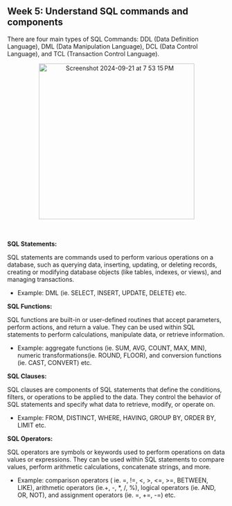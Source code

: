 <h2>Week 5: Understand SQL commands and components</h2>

<p>There are four main types of SQL Commands: DDL (Data Definition Language), DML (Data Manipulation Language), DCL (Data Control Language), and TCL (Transaction Control Language).</p>
<center><img width="359" alt="Screenshot 2024-09-21 at 7 53 15 PM" src="https://github.com/user-attachments/assets/06046194-be7c-47b9-aed4-2dc446112fda"></center>
<br></br>

<b>SQL Statements:</b>
<p>SQL statements are commands used to perform various operations on a database, such as querying data, inserting, updating, or deleting records, creating or modifying database objects (like tables, indexes, or views), and managing transactions.</p> 
<ul><li>Example: DML (ie. SELECT, INSERT, UPDATE, DELETE) etc.</li></ul>

<b>SQL Functions:</b>
<p>SQL functions are built-in or user-defined routines that accept parameters, perform actions, and return a value. They can be used within SQL statements to perform calculations, manipulate data, or retrieve information.</p>
<ul><li>Example: aggregate functions (ie. SUM, AVG, COUNT, MAX, MIN), numeric transformations(ie. ROUND, FLOOR), and conversion functions (ie. CAST, CONVERT) etc.</li></ul>

<b>SQL Clauses:</b>
<p>SQL clauses are components of SQL statements that define the conditions, filters, or operations to be applied to the data. They control the behavior of SQL statements and specify what data to retrieve, modify, or operate on.</p>
<ul><li>Example: FROM, DISTINCT, WHERE, HAVING, GROUP BY, ORDER BY, LIMIT etc. </li></ul>

<b>SQL Operators:</b>
<p>SQL operators are symbols or keywords used to perform operations on data values or expressions. They can be used within SQL statements to compare values, perform arithmetic calculations, concatenate strings, and more.</p>
<ul><li>Example: comparison operators ( ie. =, !=, <, >, <=, >=, BETWEEN, LIKE), arithmetic operators (ie.+, -, *, /, %), logical operators (ie. AND, OR, NOT), and assignment operators (ie. =, +=, -=) etc.</li></ul>
